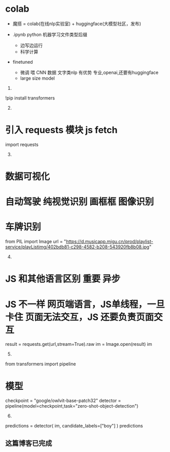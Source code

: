 # colab

- 魔搭 = colab(在线nlp实验室) + huggingface(大模型社区，发布)
- .ipynb python 机器学习文件类型后缀
  - 边写边运行
  - 科学计算
  
- finetuned
  - 微调 喂 CNN 数据
    文字类nlp 有优势
    专业,openai,还要有huggingface
  - large size model

1.

!pip install transformers

2.

# 引入 requests 模块 js fetch

import requests

3.

# 数据可视化

# 自动驾驶 纯视觉识别 画框框 图像识别

# 车牌识别

from PIL import Image
url = "<https://d.musicapp.migu.cn/prod/playlist-service/playListimg/402bdb81-c298-4582-b208-543920fb8b08.jpg>"

4.

# JS 和其他语言区别 重要 异步

# JS 不一样 网页端语言，JS单线程，一旦卡住 页面无法交互，JS 还要负责页面交互

result = requests.get(url,stream=True).raw
im = Image.open(result)
im

5.

from transformers import pipeline

# 模型

checkpoint = "google/owlvit-base-patch32"
detector = pipeline(model=checkpoint,task="zero-shot-object-detection")

6.

predictions = detector(
    im,
    candidate_labels=["boy"]
)
predictions

## 这篇博客已完成
